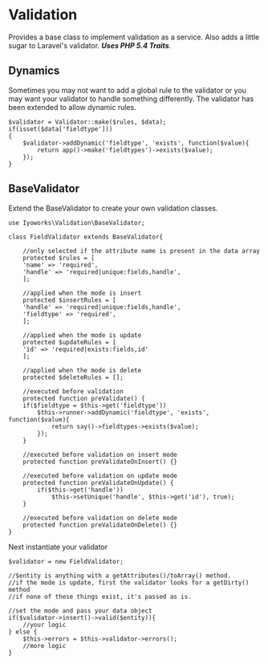 Validation
==========
Provides a base class to implement validation as a service. Also adds a little sugar to Laravel's validator. ***Uses PHP 5.4 Traits***.

Dynamics
----------
Sometimes you may not want to add a global rule to the validator or you may want your validator to handle something differently. The validator has been extended to allow dynamic rules.

```
$validator = Validator::make($rules, $data);
if(isset($data['fieldtype']))
{
    $validator->addDynamic('fieldtype', 'exists', function($value){
        return app()->make('fieldtypes')->exists($value);
    });
}
```

BaseValidator
----------
Extend the BaseValidator to create your own validation classes.
```
use Iyoworks\Validation\BaseValidator;

class FieldValidator extends BaseValidator{

    //only selected if the attribute name is present in the data array
	protected $rules = [
	'name' => 'required',
	'handle' => 'required|unique:fields,handle',
	];
	
	//applied when the mode is insert
	protected $insertRules = [
	'handle' => 'required|unique:fields,handle',
	'fieldtype' => 'required',
	];

	//applied when the mode is update
	protected $updateRules = [
	'id' => 'required|exists:fields,id'
	];

	//applied when the mode is delete
	protected $deleteRules = [];
		
	//executed before validation
	protected function preValidate() {
	if($fieldtype = $this->get('fieldtype'))
		$this->runner->addDynamic('fieldtype', 'exists', function($value){
			return say()->fieldtypes->exists($value);
		});
	}

	//executed before validation on insert mode	
	protected function preValidateOnInsert() {}

	//executed before validation on update mode
	protected function preValidateOnUpdate() {
		if($this->get('handle'))
			$this->setUnique('handle', $this->get('id'), true);
	}

	//executed before validation on delete mode
	protected function preValidateOnDelete() {}
}
```
Next instantiate your validator
```
$validator = new FieldValidator;

//$entity is anything with a getAttributes()/toArray() method.
//if the mode is update, first the validator looks for a getDirty() method
//if none of these things exist, it's passed as is.

//set the mode and pass your data object
if($validator->insert()->valid($entity)){
    //your logic
} else {
	$this->errors = $this->validator->errors();
    //more logic
}
```
